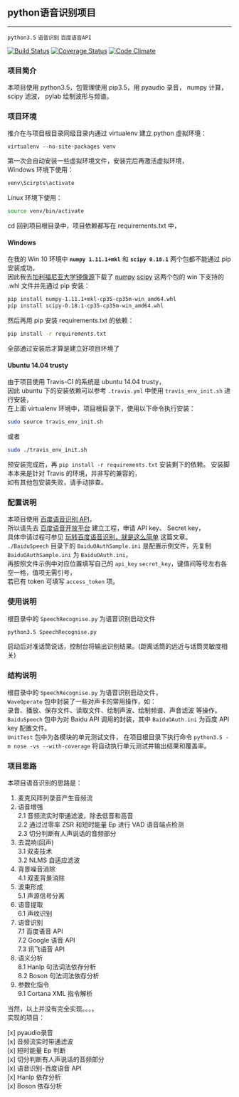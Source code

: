 ## python语音识别项目
----------------------------------------------
`python3.5` `语音识别` `百度语音API`

[![Build Status](https://api.travis-ci.org/zthxxx/python-Speech_Recognition.png?branch=master)](https://travis-ci.org/zthxxx/python-Speech_Recognition)
[![Coverage Status](https://coveralls.io/repos/github/zthxxx/python-Speech_Recognition/badge.svg?branch=master)](https://coveralls.io/github/zthxxx/python-Speech_Recognition?branch=master)
[![Code Climate](https://codeclimate.com/github/zthxxx/python-Speech_Recognition/badges/gpa.svg)](https://codeclimate.com/github/zthxxx/python-Speech_Recognition)

### 项目简介

本项目使用 python3.5，包管理使用 pip3.5，用 pyaudio 录音， numpy 计算， scipy 滤波， pylab 绘制波形与频谱。


### 项目环境

推介在与项目根目录同级目录内通过 virtualenv 建立 python 虚拟环境：
```bash?linenums
virtualenv --no-site-packages venv
```
第一次会自动安装一些虚拟环境文件，安装完后再激活虚拟环境，  
Windows 环境下使用：
```bash
venv\Scirpts\activate
```
Linux 环境下使用：
```bash
source venv/bin/activate
```

cd 回到项目根目录中，项目依赖都写在 requirements.txt 中，  

#### Windows

在我的 Win 10 环境中 **`numpy 1.11.1+mkl`** 和 **`scipy 0.18.1`** 两个包都不能通过 pip 安装成功，  
因此我去[加利福尼亚大学镜像源](http://www.lfd.uci.edu/~gohlke/pythonlibs/)下载了 
[numpy](http://www.lfd.uci.edu/~gohlke/pythonlibs/dp2ng7en/numpy-1.11.2rc1+mkl-cp35-cp35m-win_amd64.whl) 
[scipy](http://www.lfd.uci.edu/~gohlke/pythonlibs/dp2ng7en/scipy-0.18.1-cp35-cp35m-win_amd64.whl) 
这两个包的 win 下支持的 .whl 文件并先通过 pip 安装：
```bash
pip install numpy-1.11.1+mkl-cp35-cp35m-win_amd64.whl
pip install scipy-0.18.1-cp35-cp35m-win_amd64.whl
```
然后再用 pip 安装 requirements.txt 的依赖：
```bash
pip install -r requirements.txt
```
全部通过安装后才算是建立好项目环境了  

#### Ubuntu 14.04 trusty

由于项目使用 Travis-CI 的系统是 ubuntu 14.04 trusty，  
因此 ubuntu 下的安装依赖可以参考 `.travis.yml` 中使用 `travis_env_init.sh` 进行安装，  
在上面 virtualenv 环境中，项目根目录下，使用以下命令执行安装：  
```bash
sudo source travis_env_init.sh
```
或者
```bash
sudo ./travis_env_init.sh
```
预安装完成后，再 `pip install -r requirements.txt` 安装剩下的依赖。 
安装脚本本来是针对 Travis 的环境，并非写的兼容的，  
如有其他包安装失败，请手动排查。  


### 配置说明

本项目使用 [百度语音识别 API](http://yuyin.baidu.com/docs/asr/57)，  
所以请先去 [百度语音开放平台](http://yuyin.baidu.com/) 建立工程，申请 API key、 Secret key，  
具体申请过程可参见 [玩转百度语音识别，就是这么简单](http://www.cnblogs.com/bigdataZJ/p/SpeechRecognition.html) 这篇文章。  
`./BaiduSpeech` 目录下的 `BaiduOAuthSample.ini` 是配置示例文件，先复制 `BaiduOAuthSample.ini` 为 `BaiduOAuth.ini`，  
再按照文件示例中对应位置填写自己的 `api_key` `secret_key`，键值间等号左右各空一格，值项无需引号，  
若已有 token 可填写 `access_token` 项。


### 使用说明

根目录中的 `SpeechRecognise.py` 为语音识别启动文件
```bash
python3.5 SpeechRecognise.py
```
启动后对准话筒说话，控制台将输出识别结果。(距离话筒的远近与话筒灵敏度相关)


### 结构说明

根目录中的 `SpeechRecognise.py` 为语音识别启动文件，  
`WaveOperate` 包中封装了一些对声卡的常用操作，如：  
录音、播放、保存文件、读取文件、绘制声波、绘制频谱、声音滤波 等操作。  
`BaiduSpeech` 包中为对 Baidu API 调用的封装，其中 `BaiduOAuth.ini` 为百度 API key 配置文件。  
`UnitTest` 包中为各模块的单元测试文件，
在项目根目录下执行命令 `python3.5 -m nose -vs --with-coverage` 将自动执行单元测试并输出结果和覆盖率。


### 项目思路

本项目语音识别的思路是：  

1. 麦克风阵列录音产生音频流  
2. 语音增强  
    2.1 音频流实时带通滤波，除去低音和高音  
    2.2 通过过零率 ZSR 和短时能量 Ep 进行 VAD 语音端点检测  
    2.3 切分判断有人声说话的音频部分  
3. 去混响(回声)  
    3.1 双麦技术  
    3.2 NLMS 自适应滤波  
4. 背景噪音消除  
    4.1 双麦背景消除  
5. 波束形成  
    5.1 声源信号分离   
6. 语音提取  
    6.1 声纹识别  
7. 语音识别  
    7.1 百度语音 API  
    7.2 Google 语音 API  
    7.3 讯飞语音 API  
8. 语义分析  
    8.1 Hanlp 句法词法依存分析  
    8.2 Boson 句法词法依存分析  
9. 参数化指令  
    9.1 Cortana XML 指令解析  

当然，以上并没有完全实现。。。。  
实现的项目：  

[x] pyaudio录音  
[x] 音频流实时带通滤波  
[x] 短时能量 Ep 判断  
[x] 切分判断有人声说话的音频部分  
[x] 语音识别-百度语音 API  
[x] Hanlp 依存分析  
[x] Boson 依存分析  








